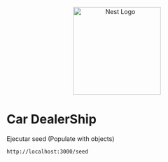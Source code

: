 <p align="center">
  <a href="http://nestjs.com/" target="blank"><img src="https://nestjs.com/img/logo-small.svg" width="200" alt="Nest Logo" /></a>
</p>

# Car DealerShip

Ejecutar seed (Populate with objects)

```
http://localhost:3000/seed
```
